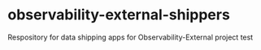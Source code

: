 # observability-external-shippers
Respository for data shipping apps for Observability-External project test
